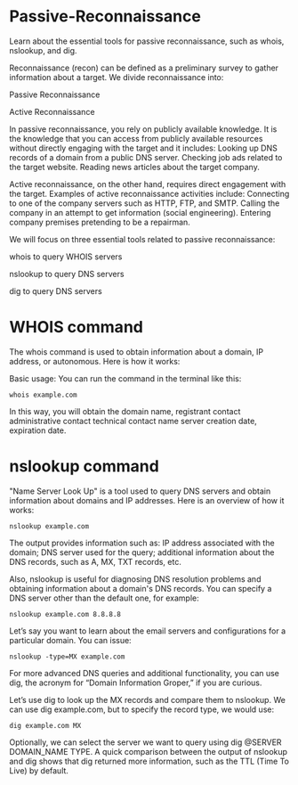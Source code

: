 # Passive-Reconnaissance
Learn about the essential tools for passive reconnaissance, such as whois, nslookup, and dig.

Reconnaissance (recon) can be defined as a preliminary survey to gather information about a target. We divide reconnaissance into:

Passive Reconnaissance

Active Reconnaissance

In passive reconnaissance, you rely on publicly available knowledge. It is the knowledge that you can access from publicly available resources without directly engaging with the target and it includes:
Looking up DNS records of a domain from a public DNS server.
Checking job ads related to the target website.
Reading news articles about the target company.

Active reconnaissance, on the other hand, requires direct engagement with the target.
Examples of active reconnaissance activities include:
Connecting to one of the company servers such as HTTP, FTP, and SMTP.
Calling the company in an attempt to get information (social engineering).
Entering company premises pretending to be a repairman.

We will focus on three essential tools related to passive reconnaissance:

whois to query WHOIS servers

nslookup to query DNS servers

dig to query DNS servers

# WHOIS command
The whois command is used to obtain information about a domain, IP address, or autonomous. Here is how it works:

Basic usage:
You can run the command in the terminal like this:
```
whois example.com
```
In this way, you will obtain the domain name, registrant contact administrative contact technical contact name server creation date, expiration date.
# nslookup command
"Name Server Look Up" is a tool used to query DNS servers and obtain information about domains and IP addresses. Here is an overview of how it works:
```
nslookup example.com
```
The output provides information such as:
IP address associated with the domain; DNS server used for the query;  additional information about the DNS records, such as A, MX, TXT records, etc.

Also, nslookup is useful for diagnosing DNS resolution problems and obtaining information about a domain's DNS records.
You can specify a DNS server other than the default one, for example:
```
nslookup example.com 8.8.8.8
```
Let’s say you want to learn about the email servers and configurations for a particular domain. You can issue:
```
nslookup -type=MX example.com
```
For more advanced DNS queries and additional functionality, you can use dig, the acronym for “Domain Information Groper,” if you are curious.

Let’s use dig to look up the MX records and compare them to nslookup. We can use dig example.com, but to specify the record type, we would use: 
```
dig example.com MX
```
Optionally, we can select the server we want to query using dig @SERVER DOMAIN_NAME TYPE.
A quick comparison between the output of nslookup and dig shows that dig returned more information, such as the TTL (Time To Live) by default.
